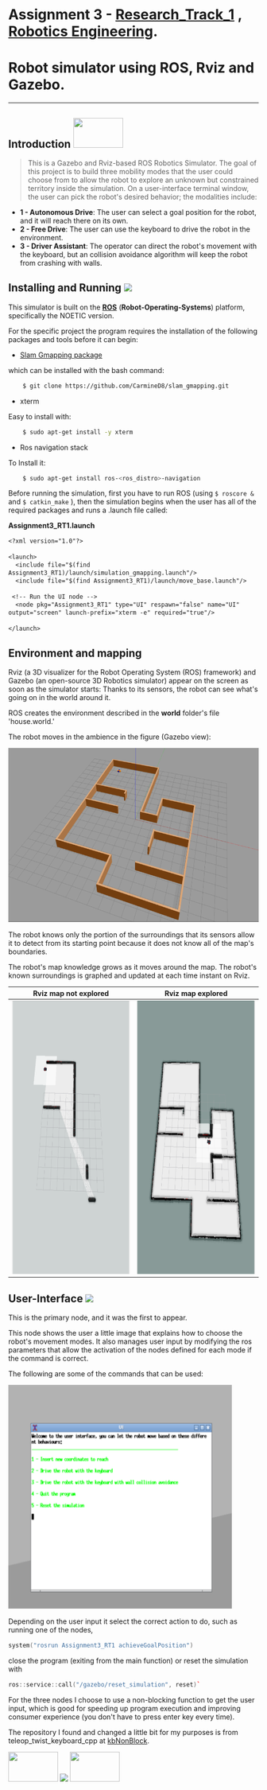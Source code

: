 # Assignment 3 - [Research_Track_1](https://unige.it/en/off.f/2021/ins/51201.html?codcla=10635) , [Robotics Engineering](https://courses.unige.it/10635).
Robot simulator using ROS, Rviz and Gazebo.
================================

-----------------------

Introduction <img src= "https://media2.giphy.com/media/fLsd17IO7HTCR85bDY/giphy.gif?cid=ecf05e47y9qetlendf7s1str4q1hzuzdr4ykg086vprnnccc&rid=giphy.gif&ct=s" width=100 height=60>
------------

>This is a Gazebo and Rviz-based ROS Robotics Simulator.
The goal of this project is to build three mobility modes that the user could choose from to allow the robot to explore an unknown but constrained territory inside the simulation.
On a user-interface terminal window, the user can pick the robot's desired behavior; the modalities include:

* __1 - Autonomous Drive__: The user can select a goal position for the robot, and it will reach there on its own.
* __2 - Free Drive__: The user can use the keyboard to drive the robot in the environment.
* __3 - Driver Assistant__: The operator can direct the robot's movement with the keyboard, but an collision avoidance algorithm will keep the robot from crashing with walls.

Installing and Running <img src="https://media0.giphy.com/media/XqYKfpjBL2bjUcWVQD/200w.webp?cid=ecf05e47f0avfktds1q4ksjx91r0uw1m2unss4u1btdrzy12&rid=200w.webp&ct=s" width="50"></h2>
--------

This simulator is built on the [__ROS__](http://wiki.ros.org) (__Robot-Operating-Systems__) platform, specifically the NOETIC version.

For the specific project the program requires the installation of the following packages and tools before it can begin:

* [Slam Gmapping package](https://github.com/CarmineD8/slam_gmapping)

which can be installed with the bash command:

```bash
	$ git clone https://github.com/CarmineD8/slam_gmapping.git
```

* xterm
	
Easy to install with:

```bash
	$ sudo apt-get install -y xterm
```
 
* Ros navigation stack
	
To Install it:

```bash
	$ sudo apt-get install ros-<ros_distro>-navigation
```

Before running the simulation, first you have to run ROS (using ```$ roscore &``` and ```$ catkin_make``` ), then the simulation begins when the user has all of the required packages and runs a .launch file called:

__Assignment3_RT1.launch__


```console
<?xml version="1.0"?>

<launch>
  <include file="$(find Assignment3_RT1)/launch/simulation_gmapping.launch"/>
  <include file="$(find Assignment3_RT1)/launch/move_base.launch"/>
 
 <!-- Run the UI node -->
  <node pkg="Assignment3_RT1" type="UI" respawn="false" name="UI" output="screen" launch-prefix="xterm -e" required="true"/>
 
</launch>
```

## Environment and mapping

Rviz (a 3D visualizer for the Robot Operating System (ROS) framework) and Gazebo (an open-source 3D Robotics simulator) appear on the screen as soon as the simulator starts:
Thanks to its sensors, the robot can see what's going on in the world around it.

ROS creates the environment described in the __world__ folder's file 'house.world.'

The robot moves in the ambience in the figure (Gazebo view):

<p align="center">
    
<img src="https://github.com/samuelepedrazzi/Assignment3_RT1/blob/noetic/images/Gazebo_map.png" width="600" height="350">
    
</p>

The robot knows only the portion of the surroundings that its sensors allow it to detect from its starting point because it does not know all of the map's boundaries.

The robot's map knowledge grows as it moves around the map. The robot's known surroundings is graphed and updated at each time instant on Rviz.

<p align="center">
	
Rviz map not explored      |  Rviz map explored 
:-------------------------:|:-------------------------:
<img src="https://github.com/samuelepedrazzi/Assignment3_RT1/blob/noetic/images/rviz_map.png" width="400" height="550"> |  <img src="https://github.com/samuelepedrazzi/Assignment3_RT1/blob/noetic/images/rviz_map_explored.png" width="400" height="550">

</p>

User-Interface <img src="https://media4.giphy.com/media/o8QCgJacJR5balxq8Y/200w.webp?cid=ecf05e47v2cy2r25cqior5ftits1w4lipka50hjfqkj4jhz4&rid=200w.webp&ct=s" width="40"></h2>
--------------

This is the primary node, and it was the first to appear.

This node shows the user a little image that explains how to choose the robot's movement modes. It also manages user input by modifying the ros parameters that allow the activation of the nodes defined for each mode if the command is correct.

The following are some of the commands that can be used:

<img src="https://github.com/samuelepedrazzi/Assignment3_RT1/blob/noetic/images/ui.png" width="450" height="450">

Depending on the user input it select the correct action to do, such as running one of the nodes,

```cpp
system("rosrun Assignment3_RT1 achieveGoalPosition")
```

close the program (exiting from the main function) or reset the simulation with 

```cpp
ros::service::call("/gazebo/reset_simulation", reset)`
```

For the three nodes I choose to use a non-blocking function to get the user input, which is good for speeding up program execution and improving consumer experience (you don't have to press enter key every time).

The repository I found and changed a little bit for my purposes is from teleop_twist_keyboard_cpp at [kbNonBlock](https://gist.github.com/whyrusleeping/3983293).



<img src= "https://media1.giphy.com/media/2Mn5rVOQSGnlRquUkM/200w.webp?cid=ecf05e47wixskor4jhxrjrz9it6ww1p8gd7giv8tq64fke67&rid=200w.webp&ct=s" width=100 height=60>

<img src= "https://cdn-icons-png.flaticon.com/128/854/854894.png" width=40>

<img src= "https://media1.giphy.com/media/HGn4DKP2K6HLMTtzf9/200w.webp?cid=ecf05e47d9q1lels5jeofny61n0cbjmyhpl0zas1si8bxxbo&rid=200w.webp&ct=s" width=100 height=60>


